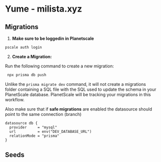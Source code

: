 # Yume - milista.xyz

## Migrations

1. **Make sure to be loggedin in Planetscale**

```bash
pscale auth login
```


2. **Create a Migration:**

Run the following command to create a new migration:


```bash
 npx prisma db push
```

Unlike the `prisma migrate dev` command, it will not create a migrations folder containing a SQL file with the SQL used to update the schema in your PlanetScale database. PlanetScale will be tracking your migrations in this workflow.

Also make sure that if **safe migrations** are enabled the datasource should point to the same connection (branch)

```PRISMA
datasource db {
  provider     = "mysql"
  url          = env("DEV_DATABASE_URL")
  relationMode = "prisma"
}
```


## Seeds

